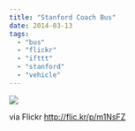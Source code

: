 ```yaml
---
title: "Stanford Coach Bus"
date: 2014-03-13
tags: 
  - "bus"
  - "flickr"
  - "ifttt"
  - "stanford"
  - "vehicle"
---
```


![](http://farm8.staticflickr.com/7408/13136200295_98225d4e75_b.jpg)  

  
  
via Flickr http://flic.kr/p/m1NsFZ
